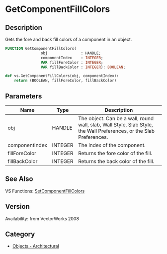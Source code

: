 # GetComponentFillColors

## Description
Gets the fore and back fill colors of a component in an object.

```pascal
FUNCTION GetComponentFillColors(
				obj               : HANDLE;
				componentIndex    : INTEGER;
				VAR fillForeColor : INTEGER;
				VAR fillBackColor : INTEGER): BOOLEAN;
```

```python
def vs.GetComponentFillColors(obj, componentIndex):
    return (BOOLEAN, fillForeColor, fillBackColor)
```

## Parameters
|Name|Type|Description|
|---|---|---|
|obj|HANDLE|The object. Can be a wall, round wall, slab, Wall Style, Slab Style, the Wall Preferences, or the Slab Preferences.|
|componentIndex|INTEGER|The index of the component.|
|fillForeColor|INTEGER|Returns the fore color of the fill.|
|fillBackColor|INTEGER|Returns the back color of the fill.|

## See Also
VS Functions:
[SetComponentFillColors](SetComponentFillColors.md)

## Version
Availability: from VectorWorks 2008

## Category
* [Objects - Architectural](../Categories/Objects%20-%20Architectural.md)
